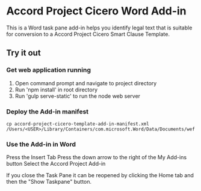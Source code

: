 # Accord Project Cicero Word Add-in
This is a Word task pane add-in helps you identify legal text that is suitable for conversion to a Accord Project Cicero Smart Clause Template.

## Try it out
### Get web application running
1. Open command prompt and navigate to project directory
2. Run 'npm install' in root directory
3. Run 'gulp serve-static' to run the node web server

### Deploy the Add-in manifest

```
cp accord-project-cicero-template-add-in-manifest.xml /Users/<USER>/Library/Containers/com.microsoft.Word/Data/Documents/wef
```
    
### Use the Add-in in Word

Press the Insert Tab
Press the down arrow to the right of the My Add-ins button
Select the Accord Project Add-in

If you close the Task Pane it can be reopened by clicking the Home tab and then the "Show Taskpane" button.

